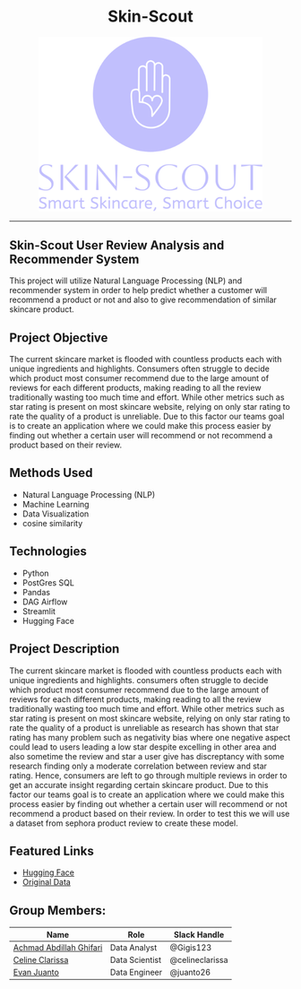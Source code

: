 <div align='center'>
    <h1><b>Skin-Scout</b></h1>
    <img src='deployment/SkinScout_Logo.png'/ width='400'>
    <br>

</div>

---
## Skin-Scout User Review Analysis and Recommender System

This project will utilize Natural Language Processing (NLP) and recommender system in order to help predict whether a customer will recommend a product or not and also to give recommendation of similar skincare product.

## Project Objective
The current skincare market is flooded with countless products each with unique ingredients and highlights. Consumers often struggle to decide which product most consumer recommend due to the large amount of reviews for each different products, making reading to all the review traditionally wasting too much time and effort. While other metrics such as star rating is present on most skincare website, relying on only star rating to rate the quality of a product is unreliable. Due to this factor our teams goal is to create an application where we could make this process easier by finding out whether a certain user will recommend or not recommend a product based on their review.

## Methods Used
* Natural Language Processing (NLP)
* Machine Learning
* Data Visualization
* cosine similarity

## Technologies
* Python
* PostGres SQL
* Pandas
* DAG Airflow
* Streamlit
* Hugging Face

## Project Description
The current skincare market is flooded with countless products each with unique ingredients and highlights. consumers often struggle to decide which product most consumer recommend due to the large amount of reviews for each different products, making reading to all the review traditionally wasting too much time and effort. While other metrics such as star rating is present on most skincare website, relying on only star rating to rate the quality of a product is unreliable as research has shown that star rating has many problem such as negativity bias where one negative aspect could lead to users leading a low star despite excelling in other area and also sometime the review and star a user give has discreptancy with some research finding only a moderate correlation between review and star rating. Hence, consumers are left to go through multiple reviews in order to get an accurate insight regarding certain skincare product. Due to this factor our teams goal is to create an application where we could make this process easier by finding out whether a certain user will recommend or not recommend a product based on their review. In order to test this we will use a dataset from sephora product review to create these model.

## Featured Links
* [Hugging Face](https://huggingface.co/spaces/celineclarissa/Skin-Scout)
* [Original Data](https://www.kaggle.com/datasets/teejmahal20/airline-passenger-satisfaction/data)

## Group Members:

|Name     | Role | Slack Handle   | 
|---------|--------|---------|
|[Achmad Abdillah Ghifari](https://github.com/Gigis123)| Data Analyst |    @Gigis123        |
|[Celine Clarissa](https://github.com/celineclarissa) | Data Scientist |     @celineclarissa    |
|[Evan Juanto](https://github.com/juanto26) | Data Engineer |     @juanto26   |
